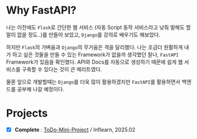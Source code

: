 # Why FastAPI?
나는 이전에도 `Flask`로 간단한 웹 서비스 (자동 Script 동작 서비스라고 낮춰 
말해도 할 말이 없을 정도..)를 만들어 보았고, `Django`를 강의로 배우기도 해보았다.

하지만 `Flask`의 가벼움과 `Django`의 무거움은 격을 달리했다. 나는 조금더 원활하게 내가 하고 싶은 것들을 만들 수 있는 Framework가 없을까 생각했던 찰나, `FastAPI` Framework가 있음을 확인했다. API와 Docs를 자동으로 생성하기 때문에 쉽게 웹 서비스를 구축할 수 있다는 것이 큰 메리트였다.  

물론 앞으로 개발할때는 `Django`를 더욱 많이 활용하겠지만 `FastAPI`를 활용하면서 백엔드를 공부해 나갈 예정이다.  

# Projects
- [X] **Complete** : [ToDo-Mini-Project](https://github.com/kikiru328/TIL/tree/main/FastAPI/ToDo_mini_Project) / Inflearn, 2025.02
